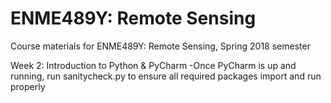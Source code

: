# ENME489Y: Remote Sensing

Course materials for ENME489Y: Remote Sensing, Spring 2018 semester

Week 2: Introduction to Python & PyCharm
-Once PyCharm is up and running, run sanitycheck.py to ensure all required packages import and run properly




